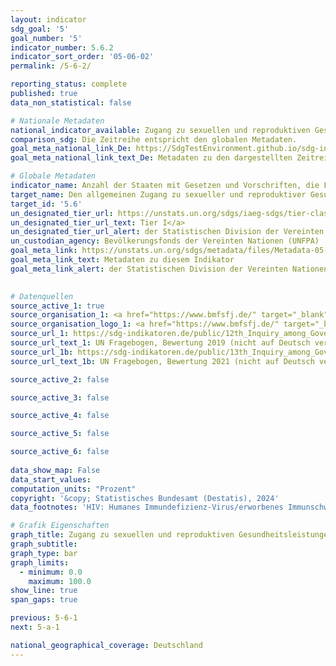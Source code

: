 ```yaml
---
layout: indicator    
sdg_goal: '5'    
goal_number: '5'    
indicator_number: 5.6.2    
indicator_sort_order: '05-06-02'    
permalink: /5-6-2/    

reporting_status: complete    
published: true    
data_non_statistical: false    

# Nationale Metadaten    
national_indicator_available: Zugang zu sexuellen und reproduktiven Gesundheitsleistungen, Informationen und Bildung    
comparison_sdg: Die Zeitreihe entspricht den globalen Metadaten.    
goal_meta_national_link_De: https://SdgTestEnvironment.github.io/sdg-indicators/public/MetaDe/5.6.2.pdf
goal_meta_national_link_text_De: Metadaten zu den dargestellten Zeitreihen    

# Globale Metadaten    
indicator_name: Anzahl der Staaten mit Gesetzen und Vorschriften, die Frauen und Männern im Alter von 15 Jahren und älter den uneingeschränkten und gleichberechtigten Zugang zu sexuellen und reproduktiven Gesundheitsleistungen, Informationen und Bildung garantieren    
target_name: Den allgemeinen Zugang zu sexueller und reproduktiver Gesundheit und reproduktiven Rechten gewährleisten, wie im Einklang mit dem Aktionsprogramm der Internationalen Konferenz über Bevölkerung und Entwicklung, der Aktionsplattform von Beijing und den Ergebnisdokumenten ihrer Überprüfungskonferenzen vereinbart    
target_id: '5.6'    
un_designated_tier_url: https://unstats.un.org/sdgs/iaeg-sdgs/tier-classification/'    
un_designated_tier_url_text: Tier I</a>    
un_designated_tier_url_alert: der Statistischen Division der Vereinten Nationen    
un_custodian_agency: Bevölkerungsfonds der Vereinten Nationen (UNFPA)    
goal_meta_link: https://unstats.un.org/sdgs/metadata/files/Metadata-05-06-02.pdf    
goal_meta_link_text: Metadaten zu diesem Indikator    
goal_meta_link_alert: der Statistischen Division der Vereinten Nationen    
    

# Datenquellen
source_active_1: true
source_organisation_1: <a href="https://www.bmfsfj.de/" target="_blank"> Bundesministerium für Familie, Senioren, Frauen und Jugend (BMFSFJ) </a>
source_organisation_logo_1: <a href="https://www.bmfsfj.de/" target="_blank"><img src="https://sdg-indikatoren.de/public/OrgImgDe/bmfsfj.png" alt="Logo bmfsfj" style="height:60px; width:148px"/></a>
source_url_1: https://sdg-indikatoren.de/public/12th_Inquiry_among_Governments_on_Population_and_Development_2021_RH_Module.pdf
source_url_text_1: UN Fragebogen, Bewertung 2019 (nicht auf Deutsch verfügbar)
source_url_1b: https://sdg-indikatoren.de/public/13th_Inquiry_among_Governments_on_Population_and_Development_2021_RH_Module.pdf
source_url_text_1b: UN Fragebogen, Bewertung 2021 (nicht auf Deutsch verfügbar)

source_active_2: false

source_active_3: false

source_active_4: false

source_active_5: false

source_active_6: false
    
data_show_map: False    
data_start_values:     
computation_units: "Prozent"    
copyright: '&copy; Statistisches Bundesamt (Destatis), 2024'    
data_footnotes: 'HIV: Humanes Immundefizienz-Virus/erworbenes Immunschwächesyndrom.<br>• HPV: Humane Papillomviren.<br>• Daten sind erst ab 2019 verfügbar.<br>•  Abschnitt 1: Mutterschaftsvorsorge: Korrigierte Daten.'    

# Grafik Eigenschaften    
graph_title: Zugang zu sexuellen und reproduktiven Gesundheitsleistungen, Informationen und Bildung
graph_subtitle:     
graph_type: bar    
graph_limits:
  - minimum: 0.0
    maximum: 100.0
show_line: true
span_gaps: true    

previous: 5-6-1    
next: 5-a-1    

national_geographical_coverage: Deutschland    
---
```


<span></span>